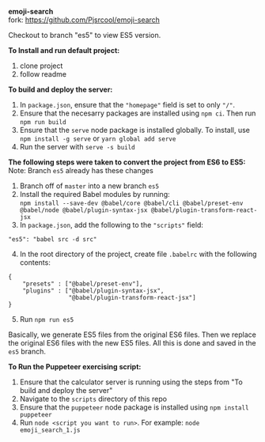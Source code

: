 **emoji-search**\
fork: https://github.com/Pjsrcool/emoji-search

Checkout to branch "es5" to view ES5 version.

**To Install and run default project:**
1. clone project
2. follow readme

**To build and deploy the server:**
1. In `package.json`, ensure that the `"homepage"` field is set to only `"/"`.
2. Ensure that the necesarry packages are installed using `npm ci`. Then run `npm run build`
3. Ensure that the `serve` node package is installed globally. To install, use `npm install -g serve` or `yarn global add serve`
4. Run the server with `serve -s build`

**The following steps were taken to convert the project from ES6 to ES5:**
Note: Branch `es5` already has these changes
1. Branch off of `master` into a new branch `es5`
2. Install the required Babel modules by running:\
 `npm install --save-dev @babel/core @babel/cli @babel/preset-env @babel/node @babel/plugin-syntax-jsx @babel/plugin-transform-react-jsx`
3. In `package.json`, add the following to the `"scripts"` field:
```
"es5": "babel src -d src"
```
4. In the root directory of the project, create file `.babelrc` with the following contents:
```
{
	"presets" : ["@babel/preset-env"],
	"plugins" : ["@babel/plugin-syntax-jsx",
				 "@babel/plugin-transform-react-jsx"]
}
```
5. Run `npm run es5`

Basically, we generate ES5 files from the original ES6 files. Then we replace the original ES6 files with the new ES5 files. All this is done and saved in the `es5` branch.

**To Run the Puppeteer exercising script:**
1. Ensure that the calculator server is running using the steps from "To build and deploy the server"
2. Navigate to the `scripts` directory of this repo
3. Ensure that the `puppeteer` node package is installed using `npm install puppeteer`
4. Run `node <script you want to run>`. For example: `node emoji_search_1.js`